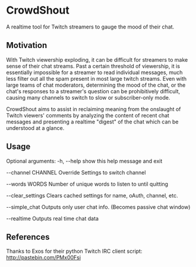 # CrowdShout
A realtime tool for Twitch streamers to gauge the mood of their chat.

## Motivation

With Twitch viewership exploding, it can be difficult for streamers to make sense of their chat streams. Past a certain threshold of viewership, it is essentially impossible for a streamer to read individual messages, much less filter out all the spam present in most large twitch streams. Even with large teams of chat moderators, determining the mood of the chat, or the chat's responses to a streamer's question can be prohibitively difficult, causing many channels to switch to slow or subscriber-only mode.

CrowdShout aims to assist in reclaiming meaning from the onslaught of Twitch viewers' comments by analyzing the content of recent chat messages and presenting a realtime "digest" of the chat which can be understood at a glance.

## Usage
Optional arguments:
  -h, --help         show this help message and exit

  --channel CHANNEL  Override Settings to switch channel

  --words WORDS      Number of unique words to listen to until quitting

  --clear_settings   Clears cached settings for name, oAuth, channel, etc.

  --simple_chat      Outputs only user chat info. (Becomes passive chat
                     window)
                     
  --realtime         Outputs real time chat data

## References
Thanks to Exos for their python Twitch IRC client script: http://pastebin.com/PMx00Fsi
